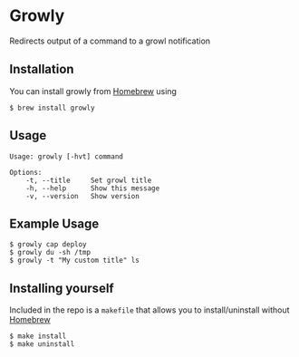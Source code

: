 Growly
======
Redirects output of a command to a growl notification

Installation
----------------------
You can install growly from [Homebrew](http://mxcl.github.com/homebrew/) using

	$ brew install growly

Usage
-----
    Usage: growly [-hvt] command

    Options:
        -t, --title     Set growl title
        -h, --help      Show this message
        -v, --version   Show version

Example Usage
-------------
    $ growly cap deploy
	$ growly du -sh /tmp
    $ growly -t "My custom title" ls

Installing yourself
----------------------
Included in the repo is a `makefile` that allows you to install/uninstall without [Homebrew](http://mxcl.github.com/homebrew/)

	$ make install
	$ make uninstall
